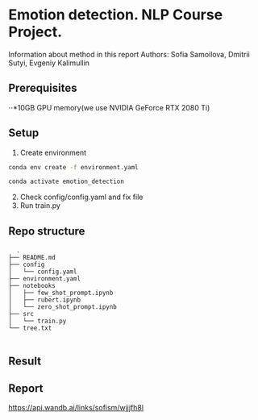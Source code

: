 # Emotion detection. NLP Course Project.
Information about method in this report
Authors: Sofia Samoilova, Dmitrii Sutyi, Evgeniy Kalimullin

## Prerequisites
⋅⋅*10GB GPU memory(we use NVIDIA GeForce RTX 2080 Ti)


## Setup
1. Create environment
```bash
conda env create -f environment.yaml
```
```bash
conda activate emotion_detection
```
2. Check config/config.yaml and fix file 
3. Run train.py

## Repo structure
<pre> <code> .
├── README.md
├── config
│   └── config.yaml
├── environment.yaml
├── notebooks
│   ├── few_shot_prompt.ipynb
│   ├── rubert.ipynb
│   └── zero_shot_prompt.ipynb
├── src
│   └── train.py
└── tree.txt
 </code> </pre>
## Result

## Report
https://api.wandb.ai/links/sofism/wjjjfh8l
